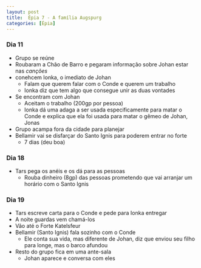 ```yaml
---
layout: post
title:  Épia 7 - A família Augspurg
categories: [Épia]
---
```


### Dia 11
- Grupo se reúne
- Roubaram a Chão de Barro e pegaram informação sobre Johan estar nas *canções*
- conehcem Ionka, o imediato de Johan
    - Falam que querem falar com o Conde e querem um trabalho
    - Ionka diz que tem algo que consegue unir as duas vontades
- Se encontram com Johan
    - Aceitam o trabalho (200gp por pessoa)
    - Ionka dá uma adaga a ser usada especificamente para matar o Conde e explica que ela foi usada para matar o gêmeo de Johan, Jonas
- Grupo acampa fora da cidade para planejar
- Bellamir vai se disfarçar do Santo Ignis para poderem entrar no forte
    - 7 dias (deu boa)

### Dia 18
- Tars pega os anéis e os dá para as pessoas
    - Rouba dinheiro (8gp) das pessoas prometendo que vai arranjar um horário com o Santo Ignis

### Dia 19
- Tars escreve carta para o Conde e pede para Ionka entregar
- A noite guardas vem chamá-los
- Vão até o Forte Katelsfeur
- Bellamir (Santo Ignis) fala sozinho com o Conde
    - Ele conta sua vida, mas diferente de Johan, diz que enviou seu filho para longe, mas o barco afundou
- Resto do grupo fica em uma ante-sala
    - Johan aparece e conversa com eles